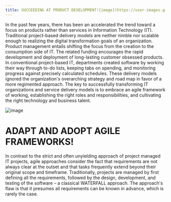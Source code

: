 ```yaml
---
title: SUCCEEDING AT PRODUCT DEVELOPMENT![image](https://user-images.githubusercontent.com/73126998/234352989-b483846d-6ba2-4f47-8b94-74f3a65d3f03.png)
---
```


In the past few years, there has been an accelerated the trend toward a focus on products rather than services in Information Technology (IT). Traditional project-based delivery models are neither nimble nor scalable enough to realizing the digital transformation goals of an organization.
Product management entails shifting the focus from the creation to the consumption side of IT. The related funding encourages the rapid development and deployment of long-lasting customer obsessed products.
In conventional project-based IT, departments created software by working their way through to-do lists, keeping tabs on spending, and monitoring progress against precisely calculated schedules. These delivery models ignored the organization's overarching strategy and road map in favor of a more regimented approach.
The key to successfully transforming IT organizations and service delivery models is to embrace an agile framework of working, establishing the right roles and responsibilities, and cultivating the right technology and business talent. 

![image](https://user-images.githubusercontent.com/73126998/234353373-f1fd3da7-f38f-4052-a142-2f0e6ff3f803.png)

# ADAPT AND ADOPT AGILE FRAMEWORKS! 
In contrast to the strict and often unyielding approach of project managed IT projects, agile approaches consider the fact that requirements are not always clear at the outset and that tasks frequently extend beyond their original scope and timeframe.
Traditionally, projects are managed by first defining all the requirements, followed by the design, development, and testing of the software – a classical WATERFALL approach. The approach's flaw is that it presumes all requirements can be known in advance, which is rarely the case. 



